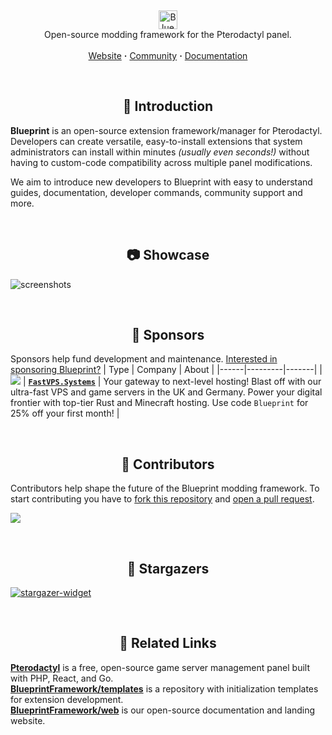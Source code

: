 <!-- Header -->
<br/><p align="center">
  <picture>
    <source media="(prefers-color-scheme: dark)" srcset="https://github.com/BlueprintFramework/main/assets/103201875/c0072c61-0135-4931-b5fa-ce4ee7d79f4a">
    <source media="(prefers-color-scheme: light)" srcset="https://github.com/BlueprintFramework/main/assets/103201875/a652a6e7-b53f-4dcd-ae4e-2051f5c9c7b9">
    <img alt="Blueprint" src="https://github.com/BlueprintFramework/main/assets/103201875/c0072c61-0135-4931-b5fa-ce4ee7d79f4a" height="30">
  </picture>
  <br/>
  Open-source modding framework for the Pterodactyl panel.
  <br/><br/>
  <a href="https://blueprint.zip">Website</a> <b>·</b>
  <a href="https://discord.gg/CUwHwv6xRe">Community</a> <b>·</b>
  <a href="https://blueprint.zip/docs">Documentation</a>
</p>



<!-- Introduction -->
<br/><h2 align="center">🧩 Introduction</h2>

**Blueprint** is an open-source extension framework/manager for Pterodactyl. Developers can create versatile, easy-to-install extensions that system administrators can install within minutes *(usually even seconds!)* without having to custom-code compatibility across multiple panel modifications.

We aim to introduce new developers to Blueprint with easy to understand guides, documentation, developer commands, community support and more.



<!-- Showcase -->
<br/><h2 align="center">📷 Showcase</h2>

![screenshots](https://github.com/BlueprintFramework/main/assets/103201875/cb66943e-a60e-44e5-afd4-90475b106244)



<!-- Sponsors -->
<br/><h2 align="center">💖 Sponsors</h2>

Sponsors help fund development and maintenance. [Interested in sponsoring Blueprint?](https://github.com/sponsors/prplwtf)
| Type | Company | About |
|------|---------|-------|
| ![](https://github.com/BlueprintFramework/main/assets/103201875/9ce9a6c4-70a8-4dda-8dd7-86e2268175b7) | [**`FastVPS.Systems`**](https://fastvps.systems?utm_source=blueprint) | Your gateway to next-level hosting! Blast off with our ultra-fast VPS and game servers in the UK and Germany. Power your digital frontier with top-tier Rust and Minecraft hosting. Use code `Blueprint` for 25% off your first month! |



<!-- Contributors -->
<br/><h2 align="center">👥 Contributors</h2>

Contributors help shape the future of the Blueprint modding framework. To start contributing you have to [fork this repository](https://github.com/blueprintFramework/main/fork) and [open a pull request](https://github.com/BlueprintFramework/main/compare).

<a href="https://github.com/BlueprintFramework/main/graphs/contributors">
  <img src="https://contrib.rocks/image?repo=BlueprintFramework/main" />
</a>



<!-- Stargazers -->
<br/><h2 align="center">🌟 Stargazers</h2>

<a href="https://github.com/BlueprintFramework/main/stargazers/">
  <picture>
    <source media="(prefers-color-scheme: light)" srcset="http://reporoster.com/stars/BlueprintFramework/main/">
    <img alt="stargazer-widget" src="http://reporoster.com/stars/dark/BlueprintFramework/main/">
  </picture>
</a>



<!-- Related Links -->
<br/><h2 align="center">🔗 Related Links</h2>

[**Pterodactyl**](https://pterodactyl.io/) is a free, open-source game server management panel built with PHP, React, and Go.\
[**BlueprintFramework/templates**](https://github.com/BlueprintFramework/templates) is a repository with initialization templates for extension development.\
[**BlueprintFramework/web**](https://github.com/BlueprintFramework/web) is our open-source documentation and landing website.
